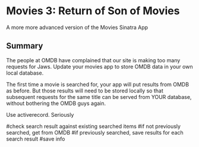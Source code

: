 # Movies 3: Return of Son of Movies

A more more advanced version of the Movies Sinatra App

## Summary

The people at OMDB have complained that our site is making too many requests for Jaws. Update your movies app to store OMDB data in your own local database.

The first time a movie is searched for, your app will put results from OMDB as before. But those results will need to be stored locally so that subsequent requests for the same title can be served from YOUR database, without bothering the OMDB guys again.

Use activerecord. Seriously

#check search result against existing searched items
#if not previously searched, get from OMDB
#if previously searched, save results for each search result
#save info
